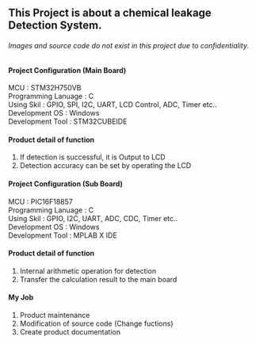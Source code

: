 ## This Project is about a chemical leakage Detection System.
###### Images and source code do not exist in this project due to confidentiality.

#### Project Configuration (Main Board)  
MCU : STM32H750VB  
Programming Lanuage : C  
Using Skil : GPIO, SPI, I2C, UART, LCD Control, ADC, Timer etc..  
Development OS : Windows  
Development Tool : STM32CUBEIDE 

#### Product detail of function  
1. If detection is successful, it is Output to LCD
2. Detection accuracy can be set by operating the LCD

#### Project Configuration (Sub Board)
MCU : PIC16F18857  
Programming Lanuage : C  
Using Skil : GPIO, I2C, UART, ADC, CDC, Timer etc..  
Development OS : Windows  
Development Tool : MPLAB X IDE  

#### Product detail of function  
1. Internal arithmetic operation for detection
2. Transfer the calculation result to the main board

#### My Job
1. Product maintenance
2. Modification of source code (Change fuctions)
3. Create product documentation
